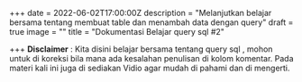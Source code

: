 +++
date = 2022-06-02T17:00:00Z
description = "Melanjutkan belajar bersama tentang membuat table dan menambah data dengan query"
draft = true
image = ""
title = "Dokumentasi Belajar query sql #2"

+++
**Disclaimer** : Kita disini belajar bersama tentang query sql , mohon untuk di koreksi bila mana ada kesalahan penulisan di kolom komentar. Pada materi kali ini juga di sediakan Vidio agar mudah di pahami dan di mengerti.